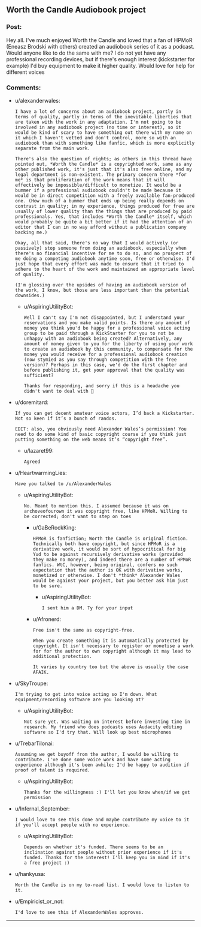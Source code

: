 ## Worth the Candle Audiobook project

### Post:

Hey all. I've much enjoyed Worth the Candle and loved that  a fan of HPMoR (Eneasz Brodski with others) created an audiobook series of it as a podcast. Would anyone like to do the same with me? I do not yet have any professional recording devices, but if there's enough interest (kickstarter for example) I'd buy equipment to make it higher quality. Would love for help for different voices

### Comments:

- u/alexanderwales:
  ```
  I have a lot of concerns about an audiobook project, partly in terms of quality, partly in terms of the inevitable liberties that are taken with the work in any adaptation. I'm not going to be involved in any audiobook project (no time or interest), so it would be kind of scary to have something out there with my name on it which I haven't vetted and don't control, more so with an audiobook than with something like fanfic, which is more explicitly separate from the main work.

  There's also the question of rights; as others in this thread have pointed out, *Worth the Candle* is a copyrighted work, same as any other published work, it's just that it's also free online, and my legal department is non-existent. The primary concern there *for me* is that proliferation of the work means that it will effectively be impossible/difficult to monetize. It would be a bummer if a professional audiobook couldn't be made because it would be in direct competition with a freely available fan-produced one. (How much of a bummer that ends up being really depends on contrast in quality; in my experience, things produced for free are usually of lower quality than the things that are produced by paid professionals. Yes, that includes *Worth the Candle* itself, which would probably be quite a bit better if it had the attention of an editor that I can in no way afford without a publication company backing me.)

  Okay, all that said, there's no way that I would actively (or passively) stop someone from doing an audiobook, especially when there's no financial incentive for me to do so, and no prospect of me doing a competing audiobook anytime soon, free or otherwise. I'd just hope that every effort was made to ensure that it tried to adhere to the heart of the work and maintained an appropriate level of quality.

  (I'm glossing over the upsides of having an audiobook version of the work, I know, but those are less important than the potential downsides.)
  ```

  - u/AspiringUtilityBot:
    ```
    Well I can't say I'm not disappointed, but I understand your reservations and you make valid points. Is there any amount of money you think you'd be happy for a professional voice acting group to be paid through a KickStarter for you to not be unhappy with an audiobook being created? Alternatively, any amount of money given to you for the liberty of using your work to create an audiobook by this community, to compensate for the money you would receive for a professional audiobook creation (now stymied as you say through competition with the free version)? Perhaps in this case, we'd do the first chapter and before publishing it, get your approval that the quality was sufficient? 

    Thanks for responding, and sorry if this is a headache you didn't want to deal with 😬
    ```

- u/doremitard:
  ```
  If you can get decent amateur voice actors, I’d back a Kickstarter. Not so keen if it’s a bunch of randos.

  EDIT: also, you obviously need Alexander Wales’s permission! You need to do some kind of basic copyright course if you think just putting something on the web means it’s “copyright free”.
  ```

  - u/lazaret99:
    ```
    Agreed
    ```

- u/HeartwarmingLies:
  ```
  Have you talked to /u/AlexanderWales
  ```

  - u/AspiringUtilityBot:
    ```
    No. Meant to mention this. I assumed because it was on archoveofourown it was copyright free, like HPMoR. Willing to be corrected; don't want to step on toes
    ```

    - u/GaBeRockKing:
      ```
      HPMoR is fanfiction; Worth the Candle is original fiction. Technically both have copyright, but since HPMoR is a derivative work, it would be sort of hypocritical for big Yud to be against recursively derivative works (provided they make no money), and indeed there are a number of HPMoR fanfics. WtC, however, being original, confers no such expectation that the author is OK with derivative works, monetized or otherwise. I don't *think* Alexander Wales would be against your project, but you better ask him just to be sure.
      ```

      - u/AspiringUtilityBot:
        ```
        I sent him a DM. Ty for your input
        ```

    - u/Afronerd:
      ```
      Free isn't the same as copyright-free.

      When you create something it is automatically protected by copyright. It isn't necessary to register or monetise a work for for the author to own copyright although it may lead to additional protection.

      It varies by country too but the above is usually the case AFAIK.
      ```

- u/SkyTroupe:
  ```
  I'm trying to get into voice acting so I'm down. What equipment/recording software are you looking at?
  ```

  - u/AspiringUtilityBot:
    ```
    Not sure yet. Was waiting on interest before investing time in research. My friend who does podcasts uses Audacity editing software so I'd try that. Will look up best microphones
    ```

- u/TrebarTilonai:
  ```
  Assuming we get buyoff from the author, I would be willing to contribute. I've done some voice work and have some acting experience although it's been awhile; I'd be happy to audition if proof of talent is required.
  ```

  - u/AspiringUtilityBot:
    ```
    Thanks for the willingness :) I'll let you know when/if we get permission
    ```

- u/Infernal_September:
  ```
  I would love to see this done and maybe contribute my voice to it if you'll accept people with no experience.
  ```

  - u/AspiringUtilityBot:
    ```
    Depends on whether it's funded. There seems to be an inclination against people without prior experience if it's funded. Thanks for the interest! I'll keep you in mind if it's a free project :)
    ```

- u/hankyusa:
  ```
  Worth the Candle is on my to-read list. I would love to listen to it.
  ```

- u/Empiricist_or_not:
  ```
  I'd love to see this if AlexanderWales approves.
  ```

---

